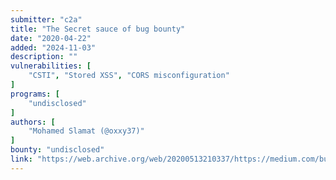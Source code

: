 ```yaml
---
submitter: "c2a"
title: "The Secret sauce of bug bounty"
date: "2020-04-22"
added: "2024-11-03"
description: ""
vulnerabilities: [
    "CSTI", "Stored XSS", "CORS misconfiguration"
]
programs: [
    "undisclosed"
]
authors: [
    "Mohamed Slamat (@oxxy37)"
]
bounty: "undisclosed"
link: "https://web.archive.org/web/20200513210337/https://medium.com/bugbountywriteup/the-secret-sauce-of-bug-bounty-bdcc2e2d45af"
---
```




